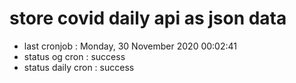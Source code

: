 # store covid daily api as json data

- last cronjob : Monday, 30 November 2020 00:02:41
- status og cron : success
- status daily cron : success
      
      